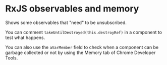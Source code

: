 # RxJS observables and memory

Shows some observables that "need" to be unsubscribed.

You can comment `takeUntilDestroyed(this.destroyRef)` in a component to
test what happens.

You can also use the `aVarMember` field to check when a component can be
garbage collected or not by using the Memory tab of Chrome Developer Tools.
